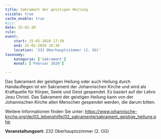 ```yaml
---
title: Sakrament der geistigen Heilung
visible: true
cache_enable: true
#ics: 
date: 25-02-20
rule: 
event:
	start: 25-02-2020 17:30
	end: 25-02-2020 18:30
	location: '232 Oberhauptszimmer (2. OG)'
taxonomy:
	kategorie: ['Sakrament']
	monat: ['Februar 2020']

---
```

Das Sakrament der geistigen Heilung oder auch Heilung durch Handauflegen ist ein Sakrament der Johannischen Kirche und wird als Kraftquelle für Körper, Seele und Geist gespendet. Es basiert auf der Lehre Jesu Christi. Das Sakrament der geistigen Heilung kann von der Johannischen Kirche allen Menschen gespendet werden, die darum bitten.

Weitere Informationen finden Sie unter:
https://www.johannische-kirche.org/de/03_lebenshilfe/02_sakramente/sakrament_geistige_heilung.php



**Veranstaltungsort:** 232 Oberhauptszimmer (2. OG)

